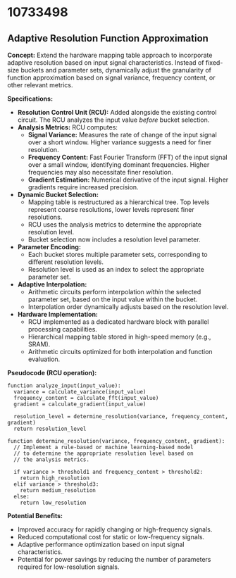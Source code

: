# 10733498

## Adaptive Resolution Function Approximation

**Concept:** Extend the hardware mapping table approach to incorporate adaptive resolution based on input signal characteristics. Instead of fixed-size buckets and parameter sets, dynamically adjust the granularity of function approximation based on signal variance, frequency content, or other relevant metrics.

**Specifications:**

*   **Resolution Control Unit (RCU):** Added alongside the existing control circuit. The RCU analyzes the input value *before* bucket selection.
*   **Analysis Metrics:** RCU computes:
    *   **Signal Variance:** Measures the rate of change of the input signal over a short window. Higher variance suggests a need for finer resolution.
    *   **Frequency Content:** Fast Fourier Transform (FFT) of the input signal over a small window, identifying dominant frequencies. Higher frequencies may also necessitate finer resolution.
    *   **Gradient Estimation:** Numerical derivative of the input signal. Higher gradients require increased precision.
*   **Dynamic Bucket Selection:**
    *   Mapping table is restructured as a hierarchical tree. Top levels represent coarse resolutions, lower levels represent finer resolutions.
    *   RCU uses the analysis metrics to determine the appropriate resolution level.
    *   Bucket selection now includes a resolution level parameter.
*   **Parameter Encoding:**
    *   Each bucket stores multiple parameter sets, corresponding to different resolution levels.
    *   Resolution level is used as an index to select the appropriate parameter set.
*   **Adaptive Interpolation:**
    *   Arithmetic circuits perform interpolation *within* the selected parameter set, based on the input value within the bucket.
    *   Interpolation order dynamically adjusts based on the resolution level.
*   **Hardware Implementation:**
    *   RCU implemented as a dedicated hardware block with parallel processing capabilities.
    *   Hierarchical mapping table stored in high-speed memory (e.g., SRAM).
    *   Arithmetic circuits optimized for both interpolation and function evaluation.

**Pseudocode (RCU operation):**

```
function analyze_input(input_value):
  variance = calculate_variance(input_value)
  frequency_content = calculate_fft(input_value)
  gradient = calculate_gradient(input_value)

  resolution_level = determine_resolution(variance, frequency_content, gradient)
  return resolution_level

function determine_resolution(variance, frequency_content, gradient):
  // Implement a rule-based or machine learning-based model
  // to determine the appropriate resolution level based on
  // the analysis metrics.

  if variance > threshold1 and frequency_content > threshold2:
    return high_resolution
  elif variance > threshold3:
    return medium_resolution
  else:
    return low_resolution
```

**Potential Benefits:**

*   Improved accuracy for rapidly changing or high-frequency signals.
*   Reduced computational cost for static or low-frequency signals.
*   Adaptive performance optimization based on input signal characteristics.
*   Potential for power savings by reducing the number of parameters required for low-resolution signals.